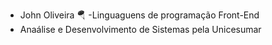 - John Oliveira 🪂
 -Linguaguens de programação Front-End
- Anaálise e Desenvolvimento de Sistemas pela Unicesumar

<!---
oliveirajohn90/oliveirajohn90 is a ✨ special ✨ repository because its `README.md` (this file) appears on your GitHub profile.
You can click the Preview link to take a look at your changes.
--->
